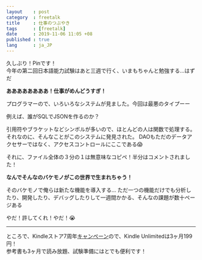 ```yaml
---
layout    : post
category  : freetalk
title     : 仕事のつぶやき
tags      : [freetalk]
date      : 2019-11-06 11:05 +08
published : true
lang      : ja_JP
---
```


久しぶり！Pinです！  
今年の第二回日本語能力試験はあと三週で行く、いまもちゃんと勉強する...はずだ

**ああああああああ！仕事がめんどうすぎ！**
<!--more-->

プログラマーので、いろいろなシステムが見ました。今回は最悪のタイプーー

例えば、誰がSQLでJSONを作るのか？

引用符やブラケットなどシンボルが多いので、ほとんどの人は関数で処理する。
それなのに、そんなことがこのシステムに発見された。
DAOもただのデータアクセサーではなく、アクセスコントロールにここである😱

それに、ファイル全体の３分の１は無意味なコピペ！半分はコメントされました！

**なんでそんなのバケモノがこの世界で生まれちゃう！**

そのバケモノで俺らは新たな機能を導入する...
ただ一つの機能だけでも分析したり、開発したり、デバッグしたりして一週間かかる、そんなの課題が数十ページある

やだ！許してくれ！やだ！😭

---

ところで、Kindleストア7周年[キャンペーン][1]ので、Kindle Unlimitedは3ヶ月199円！  
参考書も3ヶ月で読み放題、試験準備にはとでも便利です！

[1]: https://www.phileweb.com/news/d-av/201910/27/48803.html
